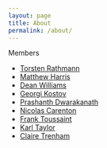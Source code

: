 ```yaml
---
layout: page
title: About
permalink: /about/
---
```


Members

* [Torsten Rathmann][TorstenRathmann]
* [Matthew Harris][mattben]
* [Dean Williams][williams13]
* [Georgi Kostov][ghkostov]
* [Prashanth Dwarakanath][pchengi]
* [Nicolas Carenton][ncaripsl]
* [Frank Toussaint][Frank]
* [Karl Taylor][Karl]
* [Claire Trenham][Claire]

[TorstenRathmann]: https://github.com/TorstenRathmann
[mattben]: https://github.com/mattben
[williams13]: https://github.com/williams13
[ghkostov]: https://github.com/ghkostov
[pchengi]: https://github.com/pchengi
[ncaripsl]: https://github.com/ncaripsl
[Frank]: #
[Karl]: #
[Claire]: #

